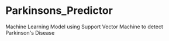 # Parkinsons_Predictor
Machine Learning Model using Support Vector Machine to detect Parkinson's Disease
